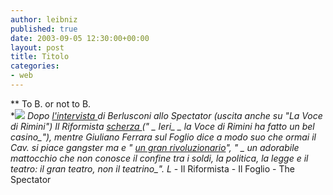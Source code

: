 ```yaml
---
author: leibniz
published: true
date: 2003-09-05 12:30:00+00:00
layout: post
title: Titolo
categories:
- web
---
```


 **   To B. or not to B.   
**![](http://www.spectator.co.uk/covers/2003-09-06.gif) Dopo  [ l'intervista ](http://leibniz.splinder.it/1062690994#565015)di Berlusconi   allo Spectator (uscita anche su "La Voce di Rimini") Il Riformista  [   scherza ](http://www.ilriformista.it/documenti/articolo.asp?id_doc=11127) (" _ Ieri_  _ la Voce di Rimini ha fatto un bel casino_"), mentre Giuliano Ferrara sul Foglio dice a modo suo che ormai il Cav. si piace gangster ma e " [ un gran rivoluzionario](http://www.ilfoglio.it/editoriale.php?data=05/09/2003)", " _ un adorabile mattocchio che non conosce il confine tra i soldi, la politica, la legge e il teatro: il gran teatro, non il teatrino_".
L* - Il Riformista - Il Foglio - The Spectator
